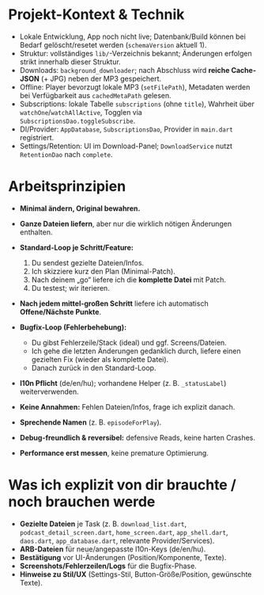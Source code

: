 # Projekt-Kontext & Technik

* Lokale Entwicklung, App noch nicht live; Datenbank/Build können bei Bedarf gelöscht/resetet werden (`schemaVersion` aktuell 1).
* Struktur: vollständiges `lib/`-Verzeichnis bekannt; Änderungen erfolgen strikt innerhalb dieser Struktur.
* Downloads: `background_downloader`; nach Abschluss wird **reiche Cache-JSON** (+ JPG) neben der MP3 gespeichert.
* Offline: Player bevorzugt lokale MP3 (`setFilePath`), Metadaten werden bei Verfügbarkeit aus `cachedMetaPath` gelesen.
* Subscriptions: lokale Tabelle `subscriptions` (ohne `title`), Wahrheit über `watchOne`/`watchAllActive`, Togglen via `SubscriptionsDao.toggleSubscribe`.
* DI/Provider: `AppDatabase`, `SubscriptionsDao`, Provider in `main.dart` registriert.
* Settings/Retention: UI im Download-Panel; `DownloadService` nutzt `RetentionDao` nach `complete`.

# Arbeitsprinzipien

* **Minimal ändern, Original bewahren.**
* **Ganze Dateien liefern**, aber nur die wirklich nötigen Änderungen enthalten.
* **Standard-Loop je Schritt/Feature:**

  1. Du sendest gezielte Dateien/Infos.
  2. Ich skizziere kurz den Plan (Minimal-Patch).
  3. Nach deinem „go“ liefere ich die **komplette Datei** mit Patch.
  4. Du testest; wir iterieren.
* **Nach jedem mittel-großen Schritt** liefere ich automatisch **Offene/Nächste Punkte**.
* **Bugfix-Loop (Fehlerbehebung):**

  * Du gibst Fehlerzeile/Stack (ideal) und ggf. Screens/Dateien.
  * Ich gehe die letzten Änderungen gedanklich durch, liefere einen gezielten Fix (wieder als komplette Datei).
  * Danach zurück in den Standard-Loop.
* **l10n Pflicht** (de/en/hu); vorhandene Helper (z. B. `_statusLabel`) weiterverwenden.
* **Keine Annahmen:** Fehlen Dateien/Infos, frage ich explizit danach.
* **Sprechende Namen** (z. B. `episodeForPlay`).
* **Debug-freundlich & reversibel:** defensive Reads, keine harten Crashes.
* **Performance erst messen**, keine premature Optimierung.

# Was ich explizit von dir brauchte / noch brauchen werde

* **Gezielte Dateien** je Task (z. B. `download_list.dart`, `podcast_detail_screen.dart`, `home_screen.dart`, `app_shell.dart`, `daos.dart`, `app_database.dart`, relevante Provider/Services).
* **ARB-Dateien** für neue/angepasste l10n-Keys (de/en/hu).
* **Bestätigung** vor UI-Änderungen (Position/Komponente, Texte).
* **Screenshots/Fehlerzeilen/Logs** für die Bugfix-Phase.
* **Hinweise zu Stil/UX** (Settings-Stil, Button-Größe/Position, gewünschte Texte).
